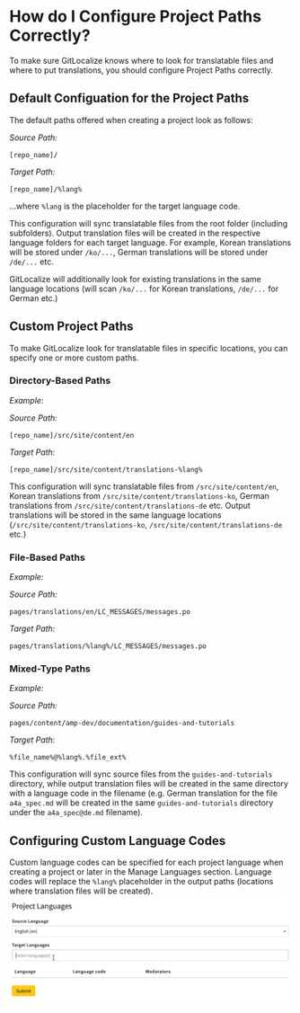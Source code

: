 # How do I Configure Project Paths Correctly?

To make sure GitLocalize knows where to look for translatable files and where to put translations, you should configure Project Paths correctly.


## Default Configuation for the Project Paths

The default paths offered when creating a project look as follows:

*Source Path:*

```
[repo_name]/
```

*Target Path:*

```
[repo_name]/%lang%
```
...where `%lang` is the placeholder for the target language code.

This configuration will sync translatable files from the root folder (including subfolders). Output translation files will be created in the respective language folders for each target language. For example, Korean translations will be stored under `/ko/...`, German translations will be stored under `/de/...` etc.

GitLocalize will additionally look for existing translations in the same language locations (will scan `/ko/...` for Korean translations, `/de/...` for German etc.)

## Custom Project Paths

To make GitLocalize look for translatable files in specific locations, you can specify one or more custom paths.

### Directory-Based Paths

_Example:_

*Source Path:*
```
[repo_name]/src/site/content/en
```

*Target Path:*

```
[repo_name]/src/site/content/translations-%lang%
```

This configuration will sync translatable files from `/src/site/content/en`, Korean translations from `/src/site/content/translations-ko`, German translations from `/src/site/content/translations-de` etc. Output translations will be stored in the same language locations (`/src/site/content/translations-ko`,  `/src/site/content/translations-de` etc.)

### File-Based Paths

_Example:_

*Source Path:*

```
pages/translations/en/LC_MESSAGES/messages.po
```

*Target Path:*

```
pages/translations/%lang%/LC_MESSAGES/messages.po
```

### Mixed-Type Paths

_Example:_

*Source Path:*
```
pages/content/amp-dev/documentation/guides-and-tutorials
```

*Target Path:*

```
%file_name%@%lang%.%file_ext%
```

This configuration will sync source files from the `guides-and-tutorials` directory, while output translation files will be created in the same directory with a language code in the filename (e.g. German translation for the file `a4a_spec.md` will be created in the same `guides-and-tutorials` directory under the `a4a_spec@de.md` filename).

## Configuring Custom Language Codes

Custom language codes can be specified for each project language when creating a project or later in the Manage Languages section. Language codes will replace the `%lang%` placeholder in the output paths (locations where translation files will be created).
![Project Paths](/assets/img/project_paths/project_paths.gif)
